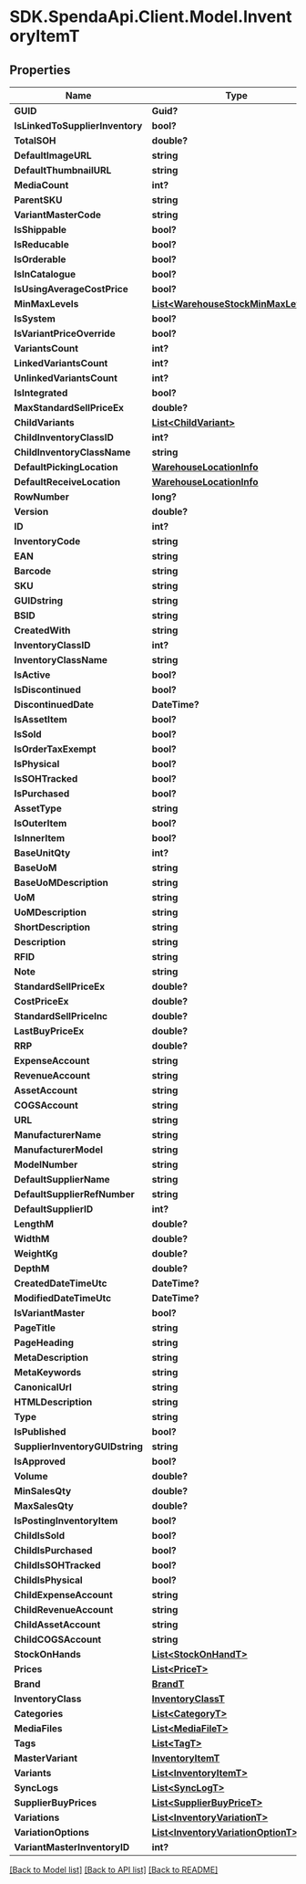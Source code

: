 # SDK.SpendaApi.Client.Model.InventoryItemT
## Properties

Name | Type | Description | Notes
------------ | ------------- | ------------- | -------------
**GUID** | **Guid?** |  | [optional] 
**IsLinkedToSupplierInventory** | **bool?** |  | [optional] 
**TotalSOH** | **double?** |  | [optional] 
**DefaultImageURL** | **string** |  | [optional] 
**DefaultThumbnailURL** | **string** |  | [optional] 
**MediaCount** | **int?** |  | [optional] 
**ParentSKU** | **string** |  | [optional] 
**VariantMasterCode** | **string** |  | [optional] 
**IsShippable** | **bool?** |  | [optional] 
**IsReducable** | **bool?** |  | [optional] 
**IsOrderable** | **bool?** |  | [optional] 
**IsInCatalogue** | **bool?** |  | [optional] 
**IsUsingAverageCostPrice** | **bool?** |  | [optional] 
**MinMaxLevels** | [**List&lt;WarehouseStockMinMaxLevelT&gt;**](WarehouseStockMinMaxLevelT.md) |  | [optional] 
**IsSystem** | **bool?** |  | [optional] 
**IsVariantPriceOverride** | **bool?** |  | [optional] 
**VariantsCount** | **int?** |  | [optional] 
**LinkedVariantsCount** | **int?** |  | [optional] 
**UnlinkedVariantsCount** | **int?** |  | [optional] 
**IsIntegrated** | **bool?** |  | [optional] 
**MaxStandardSellPriceEx** | **double?** |  | [optional] 
**ChildVariants** | [**List&lt;ChildVariant&gt;**](ChildVariant.md) |  | [optional] 
**ChildInventoryClassID** | **int?** |  | [optional] 
**ChildInventoryClassName** | **string** |  | [optional] 
**DefaultPickingLocation** | [**WarehouseLocationInfo**](WarehouseLocationInfo.md) |  | [optional] 
**DefaultReceiveLocation** | [**WarehouseLocationInfo**](WarehouseLocationInfo.md) |  | [optional] 
**RowNumber** | **long?** |  | [optional] 
**Version** | **double?** |  | [optional] 
**ID** | **int?** |  | [optional] 
**InventoryCode** | **string** |  | [optional] 
**EAN** | **string** |  | [optional] 
**Barcode** | **string** |  | [optional] 
**SKU** | **string** |  | [optional] 
**GUIDstring** | **string** |  | [optional] 
**BSID** | **string** |  | [optional] 
**CreatedWith** | **string** |  | [optional] 
**InventoryClassID** | **int?** |  | [optional] 
**InventoryClassName** | **string** |  | [optional] 
**IsActive** | **bool?** |  | [optional] 
**IsDiscontinued** | **bool?** |  | [optional] 
**DiscontinuedDate** | **DateTime?** |  | [optional] 
**IsAssetItem** | **bool?** |  | [optional] 
**IsSold** | **bool?** |  | [optional] 
**IsOrderTaxExempt** | **bool?** |  | [optional] 
**IsPhysical** | **bool?** |  | [optional] 
**IsSOHTracked** | **bool?** |  | [optional] 
**IsPurchased** | **bool?** |  | [optional] 
**AssetType** | **string** |  | [optional] 
**IsOuterItem** | **bool?** |  | [optional] 
**IsInnerItem** | **bool?** |  | [optional] 
**BaseUnitQty** | **int?** |  | [optional] 
**BaseUoM** | **string** |  | [optional] 
**BaseUoMDescription** | **string** |  | [optional] 
**UoM** | **string** |  | [optional] 
**UoMDescription** | **string** |  | [optional] 
**ShortDescription** | **string** |  | [optional] 
**Description** | **string** |  | [optional] 
**RFID** | **string** |  | [optional] 
**Note** | **string** |  | [optional] 
**StandardSellPriceEx** | **double?** |  | [optional] 
**CostPriceEx** | **double?** |  | [optional] 
**StandardSellPriceInc** | **double?** |  | [optional] 
**LastBuyPriceEx** | **double?** |  | [optional] 
**RRP** | **double?** |  | [optional] 
**ExpenseAccount** | **string** |  | [optional] 
**RevenueAccount** | **string** |  | [optional] 
**AssetAccount** | **string** |  | [optional] 
**COGSAccount** | **string** |  | [optional] 
**URL** | **string** |  | [optional] 
**ManufacturerName** | **string** |  | [optional] 
**ManufacturerModel** | **string** |  | [optional] 
**ModelNumber** | **string** |  | [optional] 
**DefaultSupplierName** | **string** |  | [optional] 
**DefaultSupplierRefNumber** | **string** |  | [optional] 
**DefaultSupplierID** | **int?** |  | [optional] 
**LengthM** | **double?** |  | [optional] 
**WidthM** | **double?** |  | [optional] 
**WeightKg** | **double?** |  | [optional] 
**DepthM** | **double?** |  | [optional] 
**CreatedDateTimeUtc** | **DateTime?** |  | [optional] 
**ModifiedDateTimeUtc** | **DateTime?** |  | [optional] 
**IsVariantMaster** | **bool?** |  | [optional] 
**PageTitle** | **string** |  | [optional] 
**PageHeading** | **string** |  | [optional] 
**MetaDescription** | **string** |  | [optional] 
**MetaKeywords** | **string** |  | [optional] 
**CanonicalUrl** | **string** |  | [optional] 
**HTMLDescription** | **string** |  | [optional] 
**Type** | **string** |  | [optional] 
**IsPublished** | **bool?** |  | [optional] 
**SupplierInventoryGUIDstring** | **string** |  | [optional] 
**IsApproved** | **bool?** |  | [optional] 
**Volume** | **double?** |  | [optional] 
**MinSalesQty** | **double?** |  | [optional] 
**MaxSalesQty** | **double?** |  | [optional] 
**IsPostingInventoryItem** | **bool?** |  | [optional] 
**ChildIsSold** | **bool?** |  | [optional] 
**ChildIsPurchased** | **bool?** |  | [optional] 
**ChildIsSOHTracked** | **bool?** |  | [optional] 
**ChildIsPhysical** | **bool?** |  | [optional] 
**ChildExpenseAccount** | **string** |  | [optional] 
**ChildRevenueAccount** | **string** |  | [optional] 
**ChildAssetAccount** | **string** |  | [optional] 
**ChildCOGSAccount** | **string** |  | [optional] 
**StockOnHands** | [**List&lt;StockOnHandT&gt;**](StockOnHandT.md) |  | [optional] 
**Prices** | [**List&lt;PriceT&gt;**](PriceT.md) |  | [optional] 
**Brand** | [**BrandT**](BrandT.md) |  | [optional] 
**InventoryClass** | [**InventoryClassT**](InventoryClassT.md) |  | [optional] 
**Categories** | [**List&lt;CategoryT&gt;**](CategoryT.md) |  | [optional] 
**MediaFiles** | [**List&lt;MediaFileT&gt;**](MediaFileT.md) |  | [optional] 
**Tags** | [**List&lt;TagT&gt;**](TagT.md) |  | [optional] 
**MasterVariant** | [**InventoryItemT**](InventoryItemT.md) |  | [optional] 
**Variants** | [**List&lt;InventoryItemT&gt;**](InventoryItemT.md) |  | [optional] 
**SyncLogs** | [**List&lt;SyncLogT&gt;**](SyncLogT.md) |  | [optional] 
**SupplierBuyPrices** | [**List&lt;SupplierBuyPriceT&gt;**](SupplierBuyPriceT.md) |  | [optional] 
**Variations** | [**List&lt;InventoryVariationT&gt;**](InventoryVariationT.md) |  | [optional] 
**VariationOptions** | [**List&lt;InventoryVariationOptionT&gt;**](InventoryVariationOptionT.md) |  | [optional] 
**VariantMasterInventoryID** | **int?** |  | [optional] 

[[Back to Model list]](../README.md#documentation-for-models) [[Back to API list]](../README.md#documentation-for-api-endpoints) [[Back to README]](../README.md)

